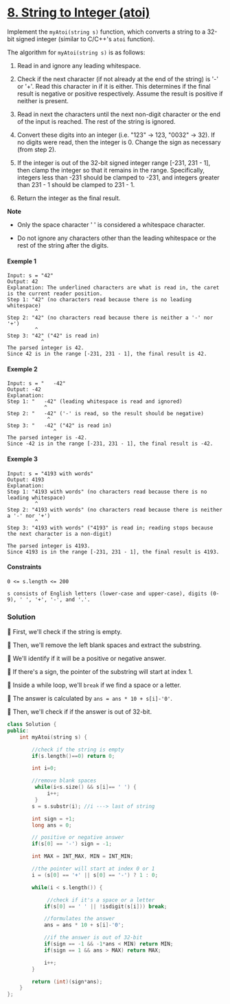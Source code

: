 # [8. String to Integer (atoi)](https://leetcode.com/problems/string-to-integer-atoi/)

Implement the `myAtoi(string s)` function, which converts a string to a 32-bit signed integer (similar to C/C++'s `atoi` function).

The algorithm for `myAtoi(string s)` is as follows:

1. Read in and ignore any leading whitespace.

2. Check if the next character (if not already at the end of the string) is '-' or '+'. Read this character in if it is either. This determines if the final result is negative or positive respectively. Assume the result is positive if neither is present.

3. Read in next the characters until the next non-digit character or the end of the input is reached. The rest of the string is ignored.

4. Convert these digits into an integer (i.e. "123" -> 123, "0032" -> 32). If no digits were read, then the integer is 0. Change the sign as necessary (from step 2).

5. If the integer is out of the 32-bit signed integer range [-231, 231 - 1], then clamp the integer so that it remains in the range. Specifically, integers less than -231 should be clamped to -231, and integers greater than 231 - 1 should be clamped to 231 - 1.

6. Return the integer as the final result.

**Note**

- Only the space character ' ' is considered a whitespace character.

- Do not ignore any characters other than the leading whitespace or the rest of the string after the digits.

#### Exemple 1

```
Input: s = "42"
Output: 42
Explanation: The underlined characters are what is read in, the caret is the current reader position.
Step 1: "42" (no characters read because there is no leading whitespace)
         ^
Step 2: "42" (no characters read because there is neither a '-' nor '+')
         ^
Step 3: "42" ("42" is read in)
           ^
The parsed integer is 42.
Since 42 is in the range [-231, 231 - 1], the final result is 42.
```

#### Exemple 2

```
Input: s = "   -42"
Output: -42
Explanation:
Step 1: "   -42" (leading whitespace is read and ignored)
            ^
Step 2: "   -42" ('-' is read, so the result should be negative)
             ^
Step 3: "   -42" ("42" is read in)
               ^
The parsed integer is -42.
Since -42 is in the range [-231, 231 - 1], the final result is -42.
```

#### Exemple 3

```
Input: s = "4193 with words"
Output: 4193
Explanation:
Step 1: "4193 with words" (no characters read because there is no leading whitespace)
         ^
Step 2: "4193 with words" (no characters read because there is neither a '-' nor '+')
         ^
Step 3: "4193 with words" ("4193" is read in; reading stops because the next character is a non-digit)
             ^
The parsed integer is 4193.
Since 4193 is in the range [-231, 231 - 1], the final result is 4193.
```

#### Constraints

```
0 <= s.length <= 200

s consists of English letters (lower-case and upper-case), digits (0-9), ' ', '+', '-', and '.'.
```

### Solution

📌 First, we'll check if the string is empty.

📌 Then, we'll remove the left blank spaces and extract the substring.

📌 We'll identify if it will be a positive or negative answer.

📌 If there's a sign, the pointer of the substring will start at index 1.

📌 Inside a while loop, we'll `break` if we find a space or a letter.

📌 The answer is calculated by `ans = ans * 10 + s[i]-'0'`.

📌 Then, we'll check if if the answer is out of 32-bit.

```cpp
class Solution {
public:
    int myAtoi(string s) {

        //check if the string is empty
        if(s.length()==0) return 0;

        int i=0;

        //remove blank spaces
         while(i<s.size() && s[i]== ' ') {
             i++;
         }
        s = s.substr(i); //i ---> last of string

        int sign = +1;
        long ans = 0;

        // positive or negative answer
        if(s[0] == '-') sign = -1;

        int MAX = INT_MAX, MIN = INT_MIN;

        //the pointer will start at index 0 or 1
        i = (s[0] == '+' || s[0] == '-') ? 1 : 0;

        while(i < s.length()) {

             //check if it's a space or a letter
            if(s[0] == ' ' || !isdigit(s[i])) break;

            //formulates the answer
            ans = ans * 10 + s[i]-'0';

            //if the answer is out of 32-bit
            if(sign == -1 && -1*ans < MIN) return MIN;
            if(sign == 1 && ans > MAX) return MAX;

            i++;
        }

        return (int)(sign*ans);
    }
};
```
